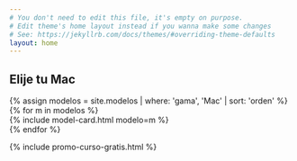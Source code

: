 ```yaml
---
# You don't need to edit this file, it's empty on purpose.
# Edit theme's home layout instead if you wanna make some changes
# See: https://jekyllrb.com/docs/themes/#overriding-theme-defaults
layout: home
---
```


<!-- MAC -->
<div id="Mac" class="container p-5">
  <h2 class="display-2 text-center text-uppercase mb-5">Elije tu Mac</h2>
  <div class="row">
    <div class="card-deck mx-auto">
      {% assign modelos = site.modelos | where: 'gama', 'Mac' | sort: 'orden' %}
      {% for m in modelos %}
          <div class="col-sm-6 col-lg-3">
            {% include model-card.html modelo=m %}
          </div>
      {% endfor %}
    </div>
  </div>
</div>

{% include promo-curso-gratis.html %}
